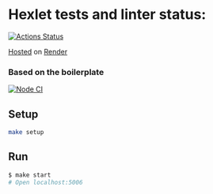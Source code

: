 # Hexlet tests and linter status:
[![Actions Status](https://github.com/vladislav1923/backend-project-6/actions/workflows/hexlet-check.yml/badge.svg)](https://github.com/vladislav1923/backend-project-6/actions)

[Hosted](https://backend-project-6-asi0.onrender.com/) on [Render](https://render.com/)

### Based on the boilerplate

[![Node CI](https://github.com/hexlet-boilerplates/fastify-nodejs-application/workflows/Node%20CI/badge.svg)](https://github.com/hexlet-boilerplates/fastify-nodejs-application/actions)

## Setup

```bash
make setup
```

## Run

```bash
$ make start
# Open localhost:5006
```
